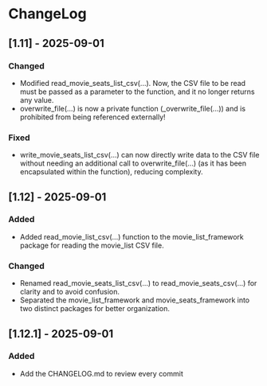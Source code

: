 # ChangeLog
## [1.11] - 2025-09-01
### Changed
- Modified read_movie_seats_list_csv(...). Now, the CSV file to be read must be passed as a parameter to the function, and it no longer returns any value.
- overwrite_file(...) is now a private function (_overwrite_file(...)) and is prohibited from being referenced externally!
### Fixed
- write_movie_seats_list_csv(...) can now directly write data to the CSV file without needing an additional call to overwrite_file(...) (as it has been encapsulated within the function), reducing complexity.
## [1.12] - 2025-09-01
### Added
- Added read_movie_list_csv(...) function to the movie_list_framework package for reading the movie_list CSV file.
### Changed
- Renamed read_movie_seats_list_csv(...) to read_movie_seats_csv(...) for clarity and to avoid confusion.
- Separated the movie_list_framework and movie_seats_framework into two distinct packages for better organization.
## [1.12.1] - 2025-09-01
### Added
- Add the CHANGELOG.md to review every commit